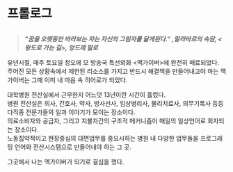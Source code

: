 # 프롤로그
##
> **_"꿈을 오랫동안 바라보는 자는 자신의 그림자를 닮게된다."_** 
> **_,말라바르의 속담, <왕도로 가는 길>, 앙드레 말로_**

유년시절,
매주 토요일 정오에 모 방송국 특선외화 <맥가이버>에 완전히 매료되었다.  
주어진 모든 상황속에서 제한된 리소스를 가지고 반드시 해결책을 만들어내고야 마는 맥가이버는 그때 이미 내 마음 속 히어로가 되었다.  

대학병원 전산실에서 근무한지 어느덧 13년이란 시간이 흘렀다.  
병원 전산실은 의사, 간호사, 약사, 방사선사, 임상병리사, 물리치료사, 의무기록사 등등 다직종 전문가들의 일과 이야기가 모이는 장소이다.  
의료소비자와 공급자, 그리고 지불자간의 구조적 메커니즘이 매일의 일상언어로 회자되는 장소이다.   
노동집약적이고 현장중심의 대면업무를 중요시하는 병원 내 다양한 업무들을 프로그래밍 언어와 전산시스템으로 만들어내야 하는 그 곳.  


그곳에서 나는 멕가이버가 되기로 결심을 했다. 
